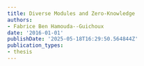 ```yaml
---
title: Diverse Modules and Zero-Knowledge
authors:
- Fabrice Ben Hamouda--Guichoux
date: '2016-01-01'
publishDate: '2025-05-18T16:29:50.564844Z'
publication_types:
- thesis
---
```


